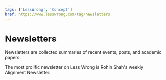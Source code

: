 ```yaml
---
tags: ['LessWrong', 'Concept']
href: https://www.lesswrong.com/tag/newsletters
---
```


# Newsletters
Newsletters are collected summaries of recent events, posts, and academic papers.

The most prolific newsletter on Less Wrong is Rohin Shah's weekly Alignment Newsletter.

